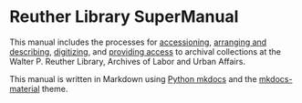 # Reuther Library SuperManual

This manual includes the processes for [accessioning](01_accessioning.md), [arranging and describing](02_arrangement/02_01_general.md), [digitizing](03_digitization.md), and [providing access](04_access.md) to archival collections at the Walter P. Reuther Library, Archives of Labor and Urban Affairs.

This manual is written in Markdown using [Python mkdocs](https://www.mkdocs.org) and the [mkdocs-material](https://squidfunk.github.io/mkdocs-material/) theme.
